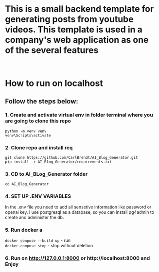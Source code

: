 # This is a small backend template for generating posts from youtube videos. This template is used in a company's web application as one of the several features
<br>

# How to run on localhost <br>

## Follow the steps below: <br>

### 1. Create and activate virtual env in folder terminal where you are going to clone this repo
   `python -m venv venv` <br>
   `venv\Scripts\activate` <br>
### 2. Clone repo and install req
  `git clone https://github.com/CarlBrendt/AI_Blog_Generator.git` <br>
  `pip install -r AI_Blog_Generator/requirements.txt`

### 3. CD to AI_BLog_Generator folder <br>
  `cd AI_Blog_Generator`

### 4. SET UP .ENV VARIABLES
In the .env file you need to add all sensetive information like password or openai key. I use postgresql as a database, so you can install pg4admin to create and administer the db. <br>

### 5. Run docker a
`docker compose --build up` - run <br>
`docker-compose stop` - stop without deletion

### 6. Run on http://127.0.0.1:8000 or http://localhost:8000 and Enjoy
